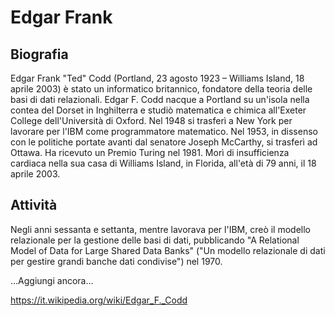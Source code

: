 # Edgar Frank

## Biografia
Edgar Frank "Ted" Codd (Portland, 23 agosto 1923 – Williams Island, 18 aprile 2003) è stato un informatico britannico, fondatore della teoria delle basi di dati relazionali.
Edgar F. Codd nacque a Portland su un'isola nella contea del Dorset in Inghilterra e studiò matematica e chimica all'Exeter College dell'Università di Oxford. Nel 1948 si trasferì a New York per lavorare per l'IBM come programmatore matematico. Nel 1953, in dissenso con le politiche portate avanti dal senatore Joseph McCarthy, si trasferì ad Ottawa. Ha ricevuto un Premio Turing nel 1981. Morì di insufficienza cardiaca nella sua casa di Williams Island, in Florida, all'età di 79 anni, il 18 aprile 2003.

## Attività
Negli anni sessanta e settanta, mentre lavorava per l'IBM, creò il modello relazionale per la gestione delle basi di dati, pubblicando "A Relational Model of Data for Large Shared Data Banks" ("Un modello relazionale di dati per gestire grandi banche dati condivise") nel 1970.

...Aggiungi ancora...

https://it.wikipedia.org/wiki/Edgar_F._Codd